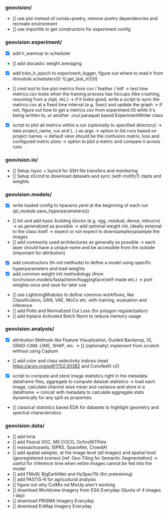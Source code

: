### geovision/
- [] use pixi instead of conda+poetry, remove poetry dependencies and recreate environment
- [] use importlib to get constructors for experiment config

### geovision.experiment/
- [x] add lr_warmup to scheduler
- [] add stocastic weight averaging
- [x] add train_lr_epoch to experiment_logger, figure out where to read lr from litmodule.schedulers()[-1].get_last_lr()[0]
- [] cmd tool to live plot metrics from csv / feather / hdf
    -> test how metrics.csv looks when the training process has hiccups (like crashing, resuming from a ckpt, etc.)
    -> if it looks good, write a script to sync the metrics.csv at a fixed time interval (e.g. 5sec) and update the graph
    -> if not, figure out how to get a metrics.csv from experiment.h5 while it's being written to, or another .csv/.paraquet based ExperimentWriter class
- [x] script to plot all metrics within a run (optionally to specified directory)
    -> take project_name, run and (...) as args
    -> option to list runs based on project names
    -> default view should be the confusion matrix, loss and configured metric plots
    -> option to plot a metric and compare it across runs

### geovision.io/
- [] Setup rsync + lsyncd for SSH file transfers and monitoring
- [] Setup s5cmd to download datasets and sync (with inotify?) ckpts and weights

### geovision.models/ 
- [x] write loaded config to hparams.yaml at the beginning of each run (pl_module.save_hyperparameters())
- [] list and add basic building blocks (e.g. vgg, residual, dense, mbconv)
    -> as generalized as possible
    -> add optional weight init, ideally external to the class itself
    -> expect or not expect to downsample/upsample the images
- [] add commonly used architectures as generally as possible
    -> each layer should have a unique name and be accessible from the outside (important for attribution)
- [x] add constructors (fn not methods) to define a model using specific hyperparameters and load weights
- [x] add common weight init methodology (from torchvision.models/fastai/timm/huggingface/self-made etc.)
    -> port weights once and save for later use
- [] use LightningModules to define common workflows, like Classification, GAN, VAE, MoCo etc. with training, evaluation and inference
- [] add Potts and Normalized Cut Loss (for polygon regularization)
- [] add Inplace Activated Batch Norm to reduce memory usage

### geovision.analysis/
- [x] attribution Methods like Feature Visualization, Guided Backprop, IG, GRAD-CAM, LIME, SHAP, etc.
    -> [] (optionally) implement from scratch without using Captum 
- [] add color and class selectivity indices (read https://arxiv.org/pdf/1702.00382 and ConvNeXt v2)
- [x] script to compute and store image statistics right in the metadata dataframe files, aggregate to compute dataset statistics
    -> load each image, calculate channel wise mean and variance and store in a dataframe -> concat with metadata to calculate aggregate stats dynamically for any split as properties
- [] classical statistics based EDA for datasets to highlight geometry and spectral characteristics

### geovision.data/
- [] add Inria
- [] add Pascal VOC, MS COCO, OxfordIIITPets
- [] massachussets, ISPRS, SpaceNet, CrowdAI 
- [] add spatial sampler, at the image level (all images) and spatial level (georegistered scenes) [ref. Geo-Tiling for Semantic Segmentation]
    -> useful for inference time when entire images cannot be fed into the model
- [] add FMoW, BigEarthNet and HySpec11k (for pretraining)
- [] add PASTIS-R for agricultural analysis
- [] figure out why CutMix nd MixUp aren't working
- [] download Worldview Imagery from ESA Everyday (Quota of 4 images / day)
- [] download PRISMA Imagery Everyday
- [] download EnMap Imagery Everyday
